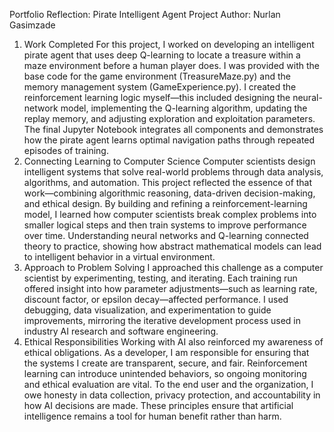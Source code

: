 Portfolio Reflection: Pirate Intelligent Agent Project
Author: Nurlan Gasimzade
1. Work Completed
For this project, I worked on developing an intelligent pirate agent that uses deep Q-learning to locate a treasure within a maze environment before a human player does. I was provided with the base code for the game environment (TreasureMaze.py) and the memory management system (GameExperience.py). I created the reinforcement learning logic myself—this included designing the neural-network model, implementing the Q-learning algorithm, updating the replay memory, and adjusting exploration and exploitation parameters. The final Jupyter Notebook integrates all components and demonstrates how the pirate agent learns optimal navigation paths through repeated episodes of training.
2. Connecting Learning to Computer Science
Computer scientists design intelligent systems that solve real-world problems through data analysis, algorithms, and automation. This project reflected the essence of that work—combining algorithmic reasoning, data-driven decision-making, and ethical design. By building and refining a reinforcement-learning model, I learned how computer scientists break complex problems into smaller logical steps and then train systems to improve performance over time. Understanding neural networks and Q-learning connected theory to practice, showing how abstract mathematical models can lead to intelligent behavior in a virtual environment.
3. Approach to Problem Solving
I approached this challenge as a computer scientist by experimenting, testing, and iterating. Each training run offered insight into how parameter adjustments—such as learning rate, discount factor, or epsilon decay—affected performance. I used debugging, data visualization, and experimentation to guide improvements, mirroring the iterative development process used in industry AI research and software engineering.
4. Ethical Responsibilities
Working with AI also reinforced my awareness of ethical obligations. As a developer, I am responsible for ensuring that the systems I create are transparent, secure, and fair. Reinforcement learning can introduce unintended behaviors, so ongoing monitoring and ethical evaluation are vital. To the end user and the organization, I owe honesty in data collection, privacy protection, and accountability in how AI decisions are made. These principles ensure that artificial intelligence remains a tool for human benefit rather than harm.
